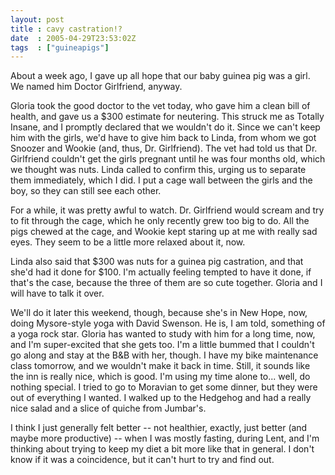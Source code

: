 ```yaml
---
layout: post
title : cavy castration!?
date  : 2005-04-29T23:53:02Z
tags  : ["guineapigs"]
---
```

About a week ago, I gave up all hope that our baby guinea pig was a girl.  We named him Doctor Girlfriend, anyway.

Gloria took the good doctor to the vet today, who gave him a clean bill of health, and gave us a $300 estimate for neutering.  This struck me as Totally Insane, and I promptly declared that we wouldn't do it.  Since we can't keep him with the girls, we'd have to give him back to Linda, from whom we got Snoozer and Wookie (and, thus, Dr. Girlfriend).  The vet had told us that Dr. Girlfriend couldn't get the girls pregnant until he was four months old, which we thought was nuts.  Linda called to confirm this, urging us to separate them immediately, which I did.  I put a cage wall between the girls and the boy, so they can still see each other.

For a while, it was pretty awful to watch.  Dr. Girlfriend would scream and try to fit through the cage, which he only recently grew too big to do.  All the pigs chewed at the cage, and Wookie kept staring up at me with really sad eyes. They seem to be a little more relaxed about it, now.

Linda also said that $300 was nuts for a guinea pig castration, and that she'd had it done for $100.  I'm actually feeling tempted to have it done, if that's the case, because the three of them are so cute together.  Gloria and I will have to talk it over.

We'll do it later this weekend, though, because she's in New Hope, now, doing Mysore-style yoga with David Swenson.  He is, I am told, something of a yoga rock star.  Gloria has wanted to study with him for a long time, now, and I'm super-excited that she gets too.  I'm a little bummed that I couldn't go along and stay at the B&B with her, though.  I have my bike maintenance class tomorrow, and we wouldn't make it back in time.  Still, it sounds like the inn is really nice, which is good.  I'm using my time alone to... well, do nothing special.  I tried to go to Moravian to get some dinner, but they were out of everything I wanted.  I walked up to the Hedgehog and had a really nice salad and a slice of quiche from Jumbar's.

I think I just generally felt better -- not healthier, exactly, just better (and maybe more productive) -- when I was mostly fasting, during Lent, and I'm thinking about trying to keep my diet a bit more like that in general.  I don't know if it was a coincidence, but it can't hurt to try and find out. 
